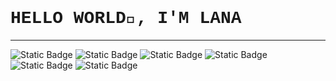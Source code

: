 ### <h1 style="font-family:Courier;">HELLO WORLD👋, I'M LANA</h1>
---
 ![Static Badge](https://img.shields.io/badge/Tech-nodejs-black?logo=nodedotjs&logoColor=%23F0FFFF) ![Static Badge](https://img.shields.io/badge/Tech-php-black?logo=python&logoColor=%23F0FFFF) ![Static Badge](https://img.shields.io/badge/Tech-tailwind-black?logo=tailwindcss&logoColor=%23F0FFFF) ![Static Badge](https://img.shields.io/badge/OS-linux-black?logo=linux&logoColor=%23F0FFFF) ![Static Badge](https://img.shields.io/badge/OS-microsoft-black?logo=microsoft&logoColor=%23F0FFFF) ![Static Badge](https://img.shields.io/badge/Text%20Editor-VSCode-black?logo=visualstudiocode&logoColor=%23F0FFFF)


